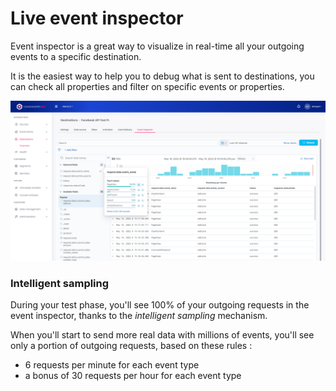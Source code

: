 # Live event inspector

Event inspector is a great way to visualize in real-time all your outgoing events to a specific destination.

It is the easiest way to help you to debug what is sent to destinations, you can check all properties and filter on specific events or properties.

![](<../../../.gitbook/assets/image (1) (2) (1).png>)

### Intelligent sampling

During your test phase, you'll see 100% of your outgoing requests in the event inspector, thanks to the _intelligent sampling_ mechanism.

When you'll start to send more real data with millions of events, you'll see only a portion of outgoing requests, based on these rules :&#x20;

* 6 requests per minute for each event type
* a bonus of 30 requests per hour for each event type
